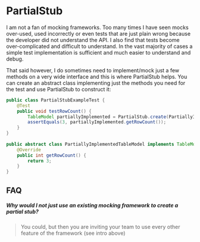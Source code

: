 # PartialStub

I am not a fan of mocking frameworks. Too many times I have seen mocks over-used, used incorrectly or even tests that 
are just plain wrong because the developer did not understand the API. I also find that tests become over-complicated 
and difficult to understand. In the vast majority of cases a simple test implementation is sufficient and much easier 
to understand and debug.

That said however, I do sometimes need to implement/mock just a few methods on a very wide interface and this is where 
PartialStub helps. You can create an abstract class implementing just the methods you need for the test and use PartialStub 
to construct it:

```java
public class PartialStubExampleTest {
    @Test
    public void testRowCount() {
        TableModel partiallyImplemented = PartialStub.create(PartiallyImplementedTableModel.class);
        assertEquals(3, partiallyImplemented.getRowCount());
    }
}
        
public abstract class PartiallyImplementedTableModel implements TableModel {
    @Override
    public int getRowCount() {
        return 3;
    }
}
```

## FAQ

##### Why would I not just use an existing mocking framework to create a partial stub?
> You could, but then you are inviting your team to use every other feature of the framework (see intro above)
